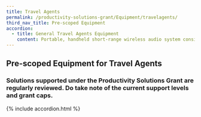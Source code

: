 ```yaml
---
title: Travel Agents
permalink: /productivity-solutions-grant/Equipment/travelagents/
third_nav_title: Pre-scoped Equipment
accordion:
  - title: General Travel Agents Equipment
    content: Portable, handheld short-range wireless audio system consisting of transmitters and receivers.<br/><br/><a href='/productivity-solutions-grant/solutionrepo/solution2119' target='_blank'>Wireless Tour Guide System </a><br/>
---
```


## Pre-scoped Equipment for Travel Agents

### Solutions supported under the Productivity Solutions Grant are regularly reviewed. Do take note of the current support levels and grant caps.

{% include accordion.html %}

